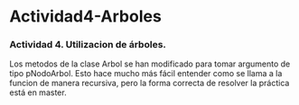 # Actividad4-Arboles
### Actividad 4. Utilizacion de árboles.

Los metodos de la clase Arbol se han modificado para tomar argumento de tipo pNodoArbol. Esto hace mucho más fácil entender como se llama a la funcion de manera recursiva, pero la forma correcta de resolver la práctica está en master.
